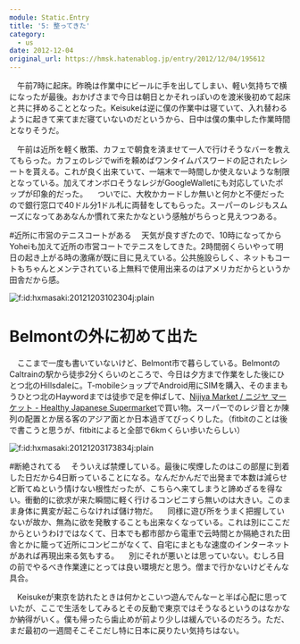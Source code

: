 ```yaml
---
module: Static.Entry
title: '5: 整ってきた'
category:
  - us
date: 2012-12-04
original_url: https://hmsk.hatenablog.jp/entry/2012/12/04/195612
---
```


　午前7時に起床。昨晩は作業中にビールに手を出してしまい、軽い気持ちで横になったが最後。おかげさまで今日は朝日とかそれっぽいのを渡米後初めて起床と共に拝めることとなった。Keisukeは逆に僕の作業中は寝ていて、入れ替わるように起きて来てまだ寝ていないのだというから、日中は僕の集中した作業時間となりそうだ。

　午前は近所を軽く散策、カフェで朝食を済ませて一人で行けそうなバーを教えてもらった。カフェのレジでwifiを頼めばワンタイムパスワードの記されたレシートを貰える。これが良く出来ていて、一端末で一時間しか使えないような制限となっている。加えてオンボロそうなレジがGoogleWalletにも対応していたポップが印象的だった。
　ついでに、大枚かカードしか無いと何かと不便だったので銀行窓口で40ドル分1ドル札に両替をしてもらった。スーパーのレジもスムーズになってああなんか慣れて来たかなという感触がちらっと見えつつある。

#近所に市営のテニスコートがある
　天気が良すぎたので、10時になってからYoheiも加えて近所の市営コートでテニスをしてきた。2時間弱くらいやって明日の起き上がる時の激痛が既に目に見えている。公共施設らしく、ネットもコートもちゃんとメンテされている上無料で使用出来るのはアメリカだからというか田舎だから感。

<p><span itemscope itemtype="http://schema.org/Photograph"><img src="https://cdn-ak.f.st-hatena.com/images/fotolife/h/hxmasaki/20121203/20121203102304.jpg" alt="f:id:hxmasaki:20121203102304j:plain" title="f:id:hxmasaki:20121203102304j:plain" class="hatena-fotolife" itemprop="image"></span></p>

# Belmontの外に初めて出た
　ここまで一度も書いていないけど、Belmont市で暮らしている。BelmontのCaltrainの駅から徒歩2分くらいのところで、今日は夕方まで作業をした後にひとつ北のHillsdaleに。T-mobileショップでAndroid用にSIMを購入、そのままもうひとつ北のHaywordまでは徒歩で足を伸ばして、[Nijiya Market / ニジヤ マーケット - Healthy Japanese Supermarket](http://www.nijiya.com/)で買い物。スーパーでのレジ音とか陳列の配置とか居る客のアジア面とか日本過ぎてびっくりした。（fitbitのことは後で書こうと思うが、fitbitによると全部で6kmくらい歩いたらしい）

<p><span itemscope itemtype="http://schema.org/Photograph"><img src="https://cdn-ak.f.st-hatena.com/images/fotolife/h/hxmasaki/20121203/20121203173834.jpg" alt="f:id:hxmasaki:20121203173834j:plain" title="f:id:hxmasaki:20121203173834j:plain" class="hatena-fotolife" itemprop="image"></span></p>


#断絶されてる
　そういえば禁煙している。最後に喫煙したのはこの部屋に到着した日だから4日断っていることになる。なんだかんだで出発まで本数は減らせど断てぬという情けない根性だったが、こちらへ来てしまうと諦めざるを得ない。衝動的に欲求が来た瞬間に軽く行けるコンビニすら無いのは大きい。このまま身体に異変が起こらなければ儲け物だ。
　同様に遊び所をうまく把握していないが故か、無為に欲を発散することも出来なくなっている。これは別にここだからというわけではなくて、日本でも都市部から電車で云時間とか隔絶された田舎とかに籠って近所にコンビニがなくて、自宅にまともな速度のインターネットがあれば再現出来る気もする。
　別にそれが悪いとは思っていない。むしろ目の前でやるべき作業達にとっては良い環境だと思う。僧まで行かないけどそんな具合。

　Keisukeが東京を訪れたときは何かとこいつ遊んでんなーと半ば心配に思っていたが、ここで生活をしてみるとその反動で東京ではそうなるというのはなかなか納得がいく。僕も帰ったら歯止めが前より少しは緩んでいるのだろう。ただ、まだ最初の一週間そこそこだし特に日本に戻りたい気持ちはない。
